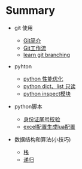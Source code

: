 # Summary

* git 使用
    * [Git简介](doc/git_doc/git_train.md)
    * [Git工作流](doc/git_doc/git工作流.md)
    * [learn git branching](https://learngitbranching.js.org)

* pyhton
    * [python 性能优化](doc/python_notice.md)
    * [python dict、list 只读](doc/readonly_dict_list.md)
    * [python inspect模块](doc/inspect.md)


* python脚本
    * [身份证尾号校验](doc/id_number_verify.md)
    * [excel配置生成lua配置](doc/trans_config.md)


* 数据结构和算法(小技巧)
    * [栈](doc/Algorithm/Stack.md)
    * [递归](doc/Algorithm/Recursion.md)